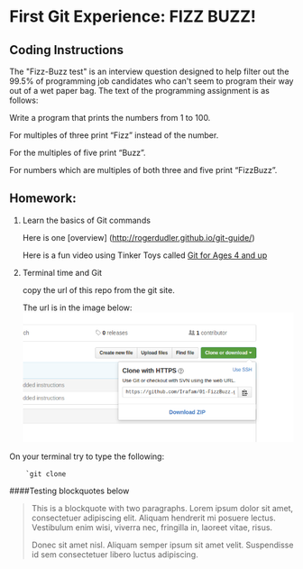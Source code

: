 # First Git Experience: FIZZ BUZZ!


## Coding Instructions
The "Fizz-Buzz test" is an interview question designed to help filter out the 99.5% of programming job candidates who can't seem to program their way out of a wet paper bag. The text of the programming assignment is as follows:


Write a program that prints the numbers from 1 to 100. 

For multiples of three print “Fizz” instead of the number.

For the multiples of five print “Buzz”. 

For numbers which are multiples of both three and five print “FizzBuzz”.



## Homework:

1. Learn the basics of Git commands<br>

	Here is one [overview] (http://rogerdudler.github.io/git-guide/)<br>

	Here is a fun video using Tinker Toys called [Git for Ages 4 and up](https://youtu.be/1ffBJ4sVUb4)<br>

2. Terminal time and Git<br>

	copy the url of this repo from the git site. <br>

	The url is in the image below:
![](./images/GitFizzBuzzURL.png?raw=true)

<p>On your terminal try to type the following:
		
		`git clone 



####Testing blockquotes below
> This is a blockquote with two paragraphs. Lorem ipsum dolor sit amet,
> consectetuer adipiscing elit. Aliquam hendrerit mi posuere lectus.
> Vestibulum enim wisi, viverra nec, fringilla in, laoreet vitae, risus.
> 
> Donec sit amet nisl. Aliquam semper ipsum sit amet velit. Suspendisse
> id sem consectetuer libero luctus adipiscing.

